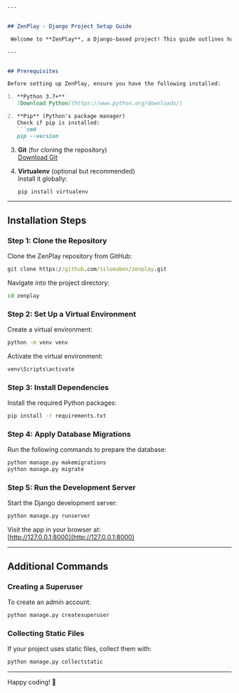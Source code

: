 


```markdown

---


## ZenPlay - Django Project Setup Guide

 Welcome to **ZenPlay**, a Django-based project! This guide outlines how to set up and run the project on a Windows machine.

---


## Prerequisites

Before setting up ZenPlay, ensure you have the following installed:

1. **Python 3.7+**  
   [Download Python](https://www.python.org/downloads/)

2. **Pip** (Python's package manager)  
   Check if pip is installed:
   ```cmd
   pip --version
   ```

3. **Git** (for cloning the repository)  
   [Download Git](https://git-scm.com/)

4. **Virtualenv** (optional but recommended)  
   Install it globally:
   ```cmd
   pip install virtualenv
   ```

---

## Installation Steps

### Step 1: Clone the Repository
Clone the ZenPlay repository from GitHub:
```cmd
git clone https://github.com/silomaben/zenplay.git
```

Navigate into the project directory:
```cmd
cd zenplay
```

### Step 2: Set Up a Virtual Environment
Create a virtual environment:
```cmd
python -m venv venv
```

Activate the virtual environment:
```cmd
venv\Scripts\activate
```

### Step 3: Install Dependencies
Install the required Python packages:
```cmd
pip install -r requirements.txt
```


### Step 4: Apply Database Migrations
Run the following commands to prepare the database:
```cmd
python manage.py makemigrations
python manage.py migrate
```

### Step 5: Run the Development Server
Start the Django development server:
```cmd
python manage.py runserver
```

Visit the app in your browser at:  
[http://127.0.0.1:8000](http://127.0.0.1:8000)

---

## Additional Commands

### Creating a Superuser
To create an admin account:
```cmd
python manage.py createsuperuser
```

### Collecting Static Files
If your project uses static files, collect them with:
```cmd
python manage.py collectstatic
```

---

  

Happy coding! 🚀